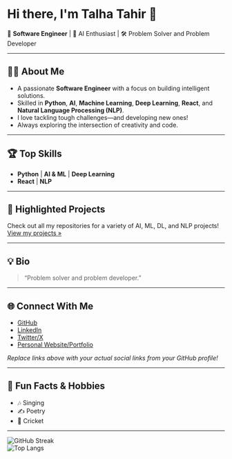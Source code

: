# Hi there, I'm Talha Tahir 👋

🚀 **Software Engineer** | 🧠 AI Enthusiast | 🛠️ Problem Solver and Problem Developer

---

## 👨‍💻 About Me

- A passionate **Software Engineer** with a focus on building intelligent solutions.
- Skilled in **Python**, **AI**, **Machine Learning**, **Deep Learning**, **React**, and **Natural Language Processing (NLP)**.
- I love tackling tough challenges—and developing new ones!
- Always exploring the intersection of creativity and code.

---

## 🏆 Top Skills

- **Python** | **AI & ML** | **Deep Learning**
- **React** | **NLP**

---

## 🌟 Highlighted Projects

Check out all my repositories for a variety of AI, ML, DL, and NLP projects!  
[View my projects »](https://github.com/talhatahir5270?tab=repositories)

---

## 💡 Bio

> “Problem solver and problem developer.”

---

## 🌐 Connect With Me

- [GitHub](https://github.com/talhatahir5270)
- [LinkedIn](https://www.linkedin.com/in/talha-tahir-a1056830b) 
- [Twitter/X](YOUR_TWITTER_URL)
- [Personal Website/Portfolio](YOUR_WEBSITE_URL)

*Replace links above with your actual social links from your GitHub profile!*

---

## 🎤 Fun Facts & Hobbies

- 🎶 Singing
- ✍️ Poetry
- 🏏 Cricket

---

![GitHub Streak](https://github-readme-streak-stats.herokuapp.com?user=talhatahir5270&theme=dark&hide_border=true)  
![Top Langs](https://github-readme-stats.vercel.app/api/top-langs/?username=talhatahir5270&layout=compact&theme=dark)
